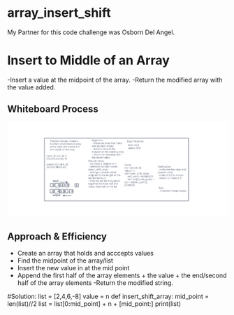# array_insert_shift

My Partner for this code challenge was Osborn Del Angel.

# Insert to Middle of an Array

-Insert a value at the midpoint of the array.
-Return the modified array with the value added.

## Whiteboard Process

![Whiteboard](arraywhiteboard.png)

## Approach & Efficiency

- Create an array that holds and acccepts values
- Find the midpoint of the array/list
- Insert the new value in at the mid point
- Append the first half of the array elements + the value + the end/second half of the array elements
  -Return the modified string.

#Solution:
list = [2,4,6,-8]
value = n
def insert_shift_array:
mid_point = len(list)//2
list = list[0:mid_point] + n + [mid_point:]
print(list)
